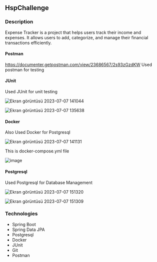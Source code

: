 ## HspChallenge

### Description

Expense Tracker is a project that helps users track their income and expenses. 
It allows users to add, categorize, and manage their financial transactions efficiently.

#### Postman

https://documenter.getpostman.com/view/23686567/2s93zGzdKW
Used postman for testing

#### JUnit

Used JUnit for unit testing

![Ekran görüntüsü 2023-07-07 141044](https://github.com/ErencanYldrm/HspChallenge/assets/96621237/0f81a504-3497-4187-b73d-a86d11438697)

![Ekran görüntüsü 2023-07-07 135638](https://github.com/ErencanYldrm/HspChallenge/assets/96621237/a6dd086c-f16c-4405-859b-b0dd47f43588)

#### Docker

Also Used Docker for Postgresql 

![Ekran görüntüsü 2023-07-07 141131](https://github.com/ErencanYldrm/HspChallenge/assets/96621237/5a59d011-af18-4f08-ac10-d83b1f6972a4)

This is docker-compose.yml file

![image](https://github.com/ErencanYldrm/HspChallenge/assets/96621237/a5d3832d-2a56-458f-8894-54a72fa83096)

#### Postgresql

Used Postgresql for Database Management

![Ekran görüntüsü 2023-07-07 151320](https://github.com/ErencanYldrm/HspChallenge/assets/96621237/b30ac994-a5ed-4210-b8db-cf9c4b1d4f53)

![Ekran görüntüsü 2023-07-07 151309](https://github.com/ErencanYldrm/HspChallenge/assets/96621237/74560a84-8171-4b76-9194-cad876999b0e)

### Technologies

- Spring Boot
- Spring Data JPA
- Postgresql
- Docker
- JUnit
- Git
- Postman

